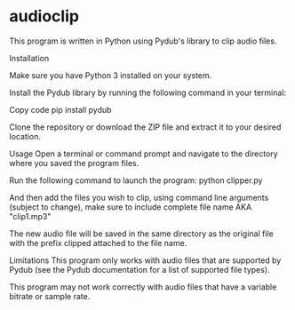 # audioclip
This program is written in Python using Pydub's library to clip audio files.

Installation

Make sure you have Python 3 installed on your system.

Install the Pydub library by running the following command in your terminal:

Copy code
pip install pydub

Clone the repository or download the ZIP file and extract it to your desired location.

Usage
Open a terminal or command prompt and navigate to the directory where you saved the program files.

Run the following command to launch the program:
python clipper.py

And then add the files you wish to clip, using command line arguments (subject to change), make sure to include complete file name AKA "clip1.mp3"

The new audio file will be saved in the same directory as the original file with the prefix clipped attached to the file name.

Limitations
This program only works with audio files that are supported by Pydub (see the Pydub documentation for a list of supported file types).

This program may not work correctly with audio files that have a variable bitrate or sample rate.
